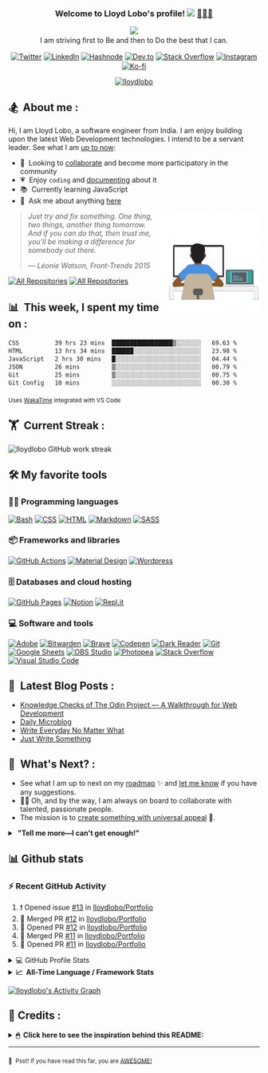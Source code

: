 <h3 align="center">
  Welcome to Lloyd Lobo's profile!
  <a href="https://www.lloydlobo.com/" target="\_blank" ><img src="https://media.giphy.com/media/hvRJCLFzcasrR4ia7z/giphy.gif" width="28"></a>&nbsp;<a href="https://www.lloydlobo.com/" target="\_blank" >👨🏽‍💻 </a>
</h3>

<!-- Typing SVG by DenverCoder1 - https://github.com/DenverCoder1/readme-typing-svg -->
<p align="center">
	<a href="https://www.lloydlobo.com/about"><img src="https://readme-typing-svg.herokuapp.com?lines=I+am+a++Front-end+Developer;I+am+a+Writer;I+am+a+Life-Long+Learner;I+am+a+Psychology+Nerd;I+am+a+Design+Aficionado;I+am+a+Musician;I+am+a+Generalist;I+am+a+Failure;I+am+a+Tree+Hugger+🤣;I+am+a+Misfit;I+am+a+Doggie+and+Kittie+Lover;I+am+a+Nobody;What+am+I?+🤔&font=Fira%20Code&center=true&width=440&height=45&color=2ea043&vCenter=true&size=22&duration=4000"></a>
	</br>
	I am striving first to Be and then to Do the best that I can.

<!-- Social Icons -->
<p align="center">
    <a href="https://twitter.com/thelloydlobo" target="blank"><img align="center" src="https://raw.githubusercontent.com/rahuldkjain/github-profile-readme-generator/master/src/images/icons/Social/twitter.svg" alt="Twitter" title="Follow Lloyd on Twitter" height="30" width="40" /></a>
    <a href="https://linkedin.com/in/thelloydlobo" target="blank"><img align="center" src="https://raw.githubusercontent.com/rahuldkjain/github-profile-readme-generator/master/src/images/icons/Social/linked-in-alt.svg" alt="LinkedIn" title="Connect with Lloyd on LinkedIn" height="30" width="40" /></a>
    <a href="https://lloydlobo.hashnode.dev" target="blank"><img align="center" src="https://cdn.hashnode.com/res/hashnode/image/upload/v1592752137870/scHk9tTaA.png?auto=compress" alt="Hashnode" title="Read articles by Lloyd on Hasnode" height="30" width="30" /></a>
    <a href="https://dev.to/lloydlobo" target="blank"><img align="center" src="https://cdn.jsdelivr.net/npm/simple-icons@3.0.1/icons/dev-dot-to.svg" alt="Dev.to" title="Read articles by Lloyd on Dev.to" height="30" width="40" /></a>
    <a href="https://stackoverflow.com/users/18028557" target="blank"><img align="center" src="https://raw.githubusercontent.com/rahuldkjain/github-profile-readme-generator/master/src/images/icons/Social/stack-overflow.svg" alt="Stack Overflow" title="Read answers and questions by Lloyd on Hasnode" height="30" width="40" /></a>
    <a href="https://instagram.com/thelloydlobo" target="blank"><img align="center" src="https://raw.githubusercontent.com/rahuldkjain/github-profile-readme-generator/master/src/images/icons/Social/instagram.svg" alt="Instagram" title="Follow Lloyd on Instagram" height="30" width="40" /></a>
    <a href="https://ko-fi.com/lloydlobo" target="blank"><img align="center" src="https://i.imgur.com/PpLeD3K.png" alt="Ko-fi" title="Buy me a coffee" height="40" width="40" /></a>
</p>

<p align="center"> <a target="_blank"  href="https://www.lloydlobo.com"><img
            src="https://komarev.com/ghpvc/?username=lloydlobo&label=Profile%20views&color=2ea043&style=flat"
            alt="lloydlobo" /> </a></p>

<!-- ABOUT SECTION -->
<p align="center">
<h2> 🏂 &nbsp;About me :</h3>
<p>
		Hi, I am Lloyd Lobo, a software engineer from India. I am enjoy building upon the latest Web Development technologies. I intend to be a servant leader. See what I am <a target="_blank"  href="https://www.polywork.com/lloydlobo">up to now</a>:
</p>
<p>
    <ul>
        <li>🤝 &nbsp;Looking to <a target="_blank" 
            href="https://blog.lloydlobo.com/collaborate">collaborate</a> and become more participatory in the community</li>
        <li>💗 &nbsp;Enjoy <code>coding</code> and <a target="_blank" href="https://blog.lloydlobo.com/microblog">documenting</a> about it</li>
        <li>📚 &nbsp;Currently learning JavaScript</li>
        <li>💬 &nbsp;Ask me about anything <a target="_blank" 
                href="https://github.com/lloydlobo/lloydlobo/discussions">here</a></li>
    </ul>
</p>


<!-- LOTTIEFILE GIF: DEVELOPER AT WORK  -->
<p>
    <a target="_blank" href="https://blog.lloydlobo.com/about"><img align="right" height="200vw"
    width="200vw" alt="LottieFile" title="Developer at work" src="https://github.com/lloydlobo/lloydlobo/blob/main/assets/lloydlobo-banner.gif" />
    </a>
</p>
</p>

> _Just try and fix something. One thing, two things, another thing tomorrow._     
> _And if you can do that, then trust me, you'll be making a difference for somebody out there._
>
>_— Léonie Watson, Front-Trends 2015_
<!-- ALL REPOS & ALL FORKS Button -->
<p align="left">
  <a href="https://github.com/lloydlobo?tab=repositories&sort=stargazers"><img alt="All Repositories" title="All Repositories" src="https://custom-icon-badges.herokuapp.com/badge/-All%20Repos-2962FF?style=for-the-badge&logoColor=white&logo=repo"/></a>
  <a href="https://github.com/lloydlobo/My-Contributions/blob/main/README.md"><img alt="All Repositories" title="All Repositories" src="https://custom-icon-badges.herokuapp.com/badge/-All%20Forks-2962FF?style=for-the-badge&logoColor=white&logo=fork"/></a>
</p>

## 📊 &nbsp;This week, I spent my time on :

<!--START_SECTION:waka-->

```text
CSS          39 hrs 23 mins  █████████████████▒░░░░░░░   69.63 %
HTML         13 hrs 34 mins  ██████░░░░░░░░░░░░░░░░░░░   23.98 %
JavaScript   2 hrs 30 mins   █░░░░░░░░░░░░░░░░░░░░░░░░   04.44 %
JSON         26 mins         ▒░░░░░░░░░░░░░░░░░░░░░░░░   00.79 %
Git          25 mins         ▒░░░░░░░░░░░░░░░░░░░░░░░░   00.75 %
Git Config   10 mins         ░░░░░░░░░░░░░░░░░░░░░░░░░   00.30 %
```

<!--END_SECTION:waka-->

<sub>Uses [WakaTime](https://wakatime.com/@lloydlobo) integrated with VS Code</sub>

<!-- <img src="https://hookrace.net/time.gif"> -->

## 🏋 &nbsp;Current Streak :

<img src="https://github-readme-streak-stats.herokuapp.com/?user=lloydlobo&theme=dark&dates=98972d&sideLabels=ebdbb2&stroke=babdc0&sideNums=98972d&hide_border=true"
        alt="lloydlobo GitHub work streak" />

<!-- Stats Version 4.0 (with 1. trophy and 2. stat) HTML TABLE -->
<!-- <p align="left">
    </br>
    <img align="center" width="395vw" src="https://github-readme-streak-stats.herokuapp.com/?user=lloydlobo&theme=dark&dates=98972d&sideLabels=ebdbb2&stroke=babdc0&sideNums=98972d&hide_border=true"
        alt="lloydlobo GitHub work streak" />&nbsp;
        &nbsp;
	<img align = "center" width="395vw" src="https://github-profile-summary-cards.vercel.app/api/cards/profile-details?username=lloydlobo&theme=github_dark" alt="lloydlobo's GitHub Profile Summary" />
</p> -->

<!-- TOOLS ==> ALL LANGUAGES, FRAMEWORKS&LIBRARIES, DATABASE&HOSTING, SOFTWARES&TOOLS -->

## 🛠️ My favorite tools

### 👨‍💻 Programming languages

<p>
<!--     <a href="https://github.com/search?q=user%3Alloydlobo+language%3Aassembly"><img alt="MIPS Assembly" src="https://custom-icon-badges.herokuapp.com/badge/Assembly-525252.svg?logo=asm-hex&logoColor=white"></a> -->
    <a href="https://github.com/search?q=user%3Alloydlobo+language%3Abash"><img alt="Bash" src="https://img.shields.io/badge/Bash-121011.svg?logo=gnu-bash&logoColor=white"></a>
<!--     <a href="https://github.com/search?q=user%3Alloydlobo+language%3Ac"><img alt="C" src="https://custom-icon-badges.herokuapp.com/badge/C-03599C.svg?logo=c-in-hexagon&logoColor=white"></a> -->
<!--     <a href="https://github.com/search?q=user%3Alloydlobo+language%3Acpp"><img alt="C++" src="https://custom-icon-badges.herokuapp.com/badge/C++-9C033A.svg?logo=cpp2&logoColor=white"></a> -->
<!--     <a href="https://github.com/search?q=user%3Alloydlobo+language%3Acsharp"><img alt="C#" src="https://custom-icon-badges.herokuapp.com/badge/C%23-68217A.svg?logo=cs2&logoColor=white"></a> -->
<!--     <a href="https://github.com/search?q=user%3Alloydlobo+language%3Aceylon"><img alt="Ceylon" src="https://custom-icon-badges.herokuapp.com/badge/Ceylon-E39842.svg?logo=ceylon&logoColor=white"></a> -->
    <a href="https://github.com/search?q=user%3Alloydlobo+language%3Acss"><img alt="CSS" src="https://img.shields.io/badge/CSS-1572B6.svg?logo=css3&logoColor=white"></a>
<!--     <a href="https://github.com/search?q=user%3Alloydlobo+language%3Adart"><img alt="Dart" src="https://img.shields.io/badge/Dart-15A6C4.svg?logo=dart&logoColor=white"></a> -->
<!--     <a href="https://github.com/search?q=user%3Alloydlobo+language%3Ags"><img alt="Google Apps Script" src="https://custom-icon-badges.herokuapp.com/badge/Google%20Apps%20Script-02569B.svg?logo=color-swatch&logoColor=white"></a> -->
    <a href="https://github.com/search?q=user%3Alloydlobo+language%3Ahtml"><img alt="HTML" src="https://img.shields.io/badge/HTML-E34F26.svg?logo=html5&logoColor=white"></a>
<!--     <a href="https://github.com/search?q=user%3Alloydlobo+language%3Ajava"><img alt="Java" src="https://img.shields.io/badge/Java-007396.svg?logo=java&logoColor=white"></a> -->
<!--     <a href="https://github.com/search?q=user%3Alloydlobo+language%3Ajavascript"><img alt="JavaScript" src="https://img.shields.io/badge/JavaScript-F7DF1E.svg?logo=javascript&logoColor=black"></a> -->
<!--     <a href="https://github.com/search?q=user%3Alloydlobo+language%3Akotlin"><img alt="Kotlin" src="https://img.shields.io/badge/Kotlin-0095D5.svg?logo=Kotlin&logoColor=white"></a> -->
<!--     <a href="https://github.com/search?q=user%3Alloydlobo+language%3Atex"><img alt="LaTeX" src="https://img.shields.io/badge/LaTeX-008080.svg?logo=LaTeX&logoColor=white"></a> -->
    <a href="https://github.com/search?q=user%3Alloydlobo+language%3Amarkdown"><img alt="Markdown" src="https://img.shields.io/badge/Markdown-000000.svg?logo=markdown&logoColor=white"></a>
<!--     <a href="https://github.com/search?q=user%3Alloydlobo+language%3Ajavascript"><img alt="Node.js" src="https://img.shields.io/badge/Node.js-43853D.svg?logo=node.js&logoColor=white"></a> -->
<!--     <a href="https://github.com/search?q=user%3Alloydlobo+language%3Aphp"><img alt="PHP" src="https://img.shields.io/badge/PHP-777BB4.svg?logo=php&logoColor=white"></a> -->
<!--     <a href="https://github.com/search?q=user%3Alloydlobo+language%3Aprolog"><img alt="Prolog" src="https://custom-icon-badges.herokuapp.com/badge/Prolog-E61B23.svg?logo=swi-prolog&logoColor=white"></a> -->
<!--     <a href="https://github.com/search?q=user%3Alloydlobo+language%3Apython"><img alt="Python" src="https://img.shields.io/badge/Python-14354C.svg?logo=python&logoColor=white"></a> -->
<!--     <a href="https://github.com/search?q=user%3Alloydlobo+language%3Ar"><img alt="R" src="https://img.shields.io/badge/R-276DC3.svg?logo=r&logoColor=white"></a> -->
<!--     <a href="https://github.com/search?q=user%3Alloydlobo+language%3Aruby"><img alt="Ruby" src="https://img.shields.io/badge/Ruby-CC342D.svg?logo=ruby&logoColor=white"></a> -->
    <a href="https://github.com/search?q=user%3Alloydlobo+language%3Asass"><img alt="SASS" src="https://img.shields.io/badge/Sass-hotpink.svg?logo=SASS&logoColor=white"></a>
<!--     <a href="https://github.com/search?q=user%3Alloydlobo+language%3Ascratch"><img alt="Scratch" src="https://img.shields.io/badge/Scratch-4D97FF.svg?logo=scratch&logoColor=white"></a> -->
<!--     <a href="https://github.com/search?q=user%3Alloydlobo+language%3Asql"><img alt="SQL" src="https://custom-icon-badges.herokuapp.com/badge/SQL-025E8C.svg?logo=database&logoColor=white"></a> -->
<!--     <a href="https://github.com/search?q=user%3Alloydlobo+language%3Asvg"><img alt="SVG+XML" src="https://img.shields.io/badge/SVG%2BXML-e0982c.svg?logo=svg&logoColor=white"></a> -->
<!--     <a href="https://github.com/search?q=user%3Alloydlobo+language%3AtypeScript"><img alt="TypeScript" src="https://img.shields.io/badge/TypeScript-007ACC.svg?logo=typescript&logoColor=white"></a> -->
</p>

### 📦 Frameworks and libraries

<p>
<!--     <a href="#"><img alt="Arduino" src="https://img.shields.io/badge/-Arduino-00979D?logo=Arduino&logoColor=white"></a> -->
<!--     <a href="#"><img alt="Bootstrap" src="https://img.shields.io/badge/Bootstrap-7952B3.svg?logo=bootstrap&logoColor=white"></a> -->
<!--     <a href="#"><img alt="Cordova" src="https://img.shields.io/badge/-Cordova-E8E8E8?logo=apache-cordova&logoColor=black"></a> -->
<!--     <a href="#"><img alt="Electron" src="https://img.shields.io/badge/Electron-20232e.svg?logo=electron&logoColor=white"></a> -->
<!--     <a href="#"><img alt="Express.js" src="https://img.shields.io/badge/Express.js-404d59.svg?logo=express&logoColor=white"></a> -->
<!--     <a href="#"><img alt="Flutter" src="https://img.shields.io/badge/Flutter-02569B.svg?logo=flutter&logoColor=white"></a> -->
    <a href="#"><img alt="GitHub Actions" src="https://img.shields.io/badge/GitHub%20Actions-2671E5.svg?logo=github%20actions&logoColor=white"></a>
<!--     <a href="#"><img alt="Jest" src="https://img.shields.io/badge/Jest-C21325.svg?logo=jest&logoColor=white"></a> -->
<!--     <a href="#"><img alt="JUnit" src="https://custom-icon-badges.herokuapp.com/badge/JUnit-25A162.svg?logo=check-circle&logoColor=white"></a> -->
<!--     <a href="#"><img alt="Keras" src="https://img.shields.io/badge/Keras-D00000.svg?logo=Keras&logoColor=white"></a> -->
    <a href="#"><img alt="Material Design" src="https://img.shields.io/badge/Material%20Design-0081CB.svg?logo=material-design&logoColor=white"></a>
<!--     <a href="#"><img alt="NumPy" src="https://img.shields.io/badge/Numpy-013243.svg?logo=numpy&logoColor=white"></a> -->
<!--     <a href="#"><img alt="Pandas" src="https://img.shields.io/badge/Pandas-150458.svg?logo=pandas&logoColor=white"></a> -->
<!--     <a href="#"><img alt="PHPUnit" src="https://custom-icon-badges.herokuapp.com/badge/PHPUnit-366488.svg?logo=test-tube&logoColor=white"></a> -->
<!--     <a href="#"><img alt="Pytest" src="https://img.shields.io/badge/Pytest-0A9EDC.svg?logo=pytest&logoColor=white"></a> -->
<!--     <a href="#"><img alt="React" src="https://img.shields.io/badge/React-20232a.svg?logo=react&logoColor=%2361DAFB"></a> -->
<!--     <a href="#"><img alt="SonarLint" src="https://img.shields.io/badge/-SonarLint-CB2029?logo=sonarlint&logoColor=white"></a> -->
<!--     <a href="#"><img alt="Symfony" src="https://img.shields.io/badge/Symfony-111111.svg?logo=symfony&logoColor=white"></a> -->
<!--     <a href="#"><img alt="SymPy" src="https://img.shields.io/badge/Sympy-3B5526.svg?logo=sympy&logoColor=white"></a> -->
<!--     <a href="#"><img alt="TensorFlow" src="https://img.shields.io/badge/TensorFlow-FF6F00.svg?logo=TensorFlow&logoColor=white"></a> -->
    <a href="#"><img alt="Wordpress" src="https://img.shields.io/badge/Wordpress-21759B?logo=wordpress&logoColor=white"></a>
<!--     <a href="#"><img alt="WPF (.Net)" src="https://img.shields.io/badge/WPF-5C2D91?logo=.net&logoColor=white"></a> -->
</p>

### 🗄️ Databases and cloud hosting

<p>
    <a href="#"><img alt="GitHub Pages" src="https://img.shields.io/badge/GitHub%20Pages-327FC7.svg?logo=github&logoColor=white"></a>
<!--     <a href="#"><img alt="Heroku" src="https://img.shields.io/badge/Heroku-430098.svg?logo=heroku&logoColor=white"></a> -->
<!--     <a href="#"><img alt="MongoDB" src ="https://img.shields.io/badge/MongoDB-4ea94b.svg?logo=mongodb&logoColor=white"></a> -->
<!--     <a href="#"><img alt="MySQL" src="https://img.shields.io/badge/MySQL-00f.svg?logo=mysql&logoColor=white"></a> -->
    <a href="#"><img alt="Notion" src="https://img.shields.io/badge/Notion-010101.svg?logo=notion&logoColor=white"></a>
<!--     <a href="#"><img alt="Oracle" src ="https://img.shields.io/badge/Oracle-F00000.svg?logo=oracle&logoColor=white"></a> -->
<!--     <a href="#"><img alt="PostgreSQL" src ="https://img.shields.io/badge/PostgreSQL-316192.svg?logo=postgresql&logoColor=white"></a> -->
    <a href="#"><img alt="Repl.it" src="https://img.shields.io/badge/Repl.it-0D101E.svg?logo=Replit&logoColor=white"></a>
<!--     <a href="#"><img alt="SQLite" src ="https://img.shields.io/badge/SQLite-07405e.svg?logo=sqlite&logoColor=white"></a> -->
<!--     <a href="#"><img alt="Vercel" src="https://img.shields.io/badge/Vercel-000000.svg?logo=vercel&logoColor=white"></a> -->
</p>

### 💻 Software and tools

<p>
    <a href="#"><img alt="Adobe" src="https://img.shields.io/badge/Adobe-FF0000.svg?logo=adobe&logoColor=white"></a>
<!--     <a href="#"><img alt="Android" src="https://img.shields.io/badge/Android-3DDC84?logo=android&logoColor=white"></a> -->
<!--     <a href="#"><img alt="Android Studio" src="https://img.shields.io/badge/Android%20Studio-008678.svg?logo=android-studio&logoColor=white"></a> -->
<!--     <a href="#"><img alt="Arch Linux" src="https://img.shields.io/badge/Arch%20Linux-1793D1.svg?logo=arch-linux&logoColor=white"></a> -->
<!--     <a href="#"><img alt="Audacity" src="https://img.shields.io/badge/-Audacity-0000CC?logo=audacity&logoColor=white"></a> -->
    <a href="#"><img alt="Bitwarden" src="https://img.shields.io/badge/-Bitwarden-175DDC?logo=bitwarden&logoColor=white"></a>
    <a href="#"><img alt="Brave" src="https://img.shields.io/badge/-Brave-FB542B?logo=brave&logoColor=white"></a>
    <a href="#"><img alt="Codepen" src="https://img.shields.io/badge/Codepen-000000.svg?logo=codepen&logoColor=white"></a>
<!--     <a href="#"><img alt="Construct 3" src="https://img.shields.io/badge/Construct%203-00b56a.svg?logo=construct-3&logoColor=white"></a> -->
    <a href="#"><img alt="Dark Reader" src="https://img.shields.io/badge/-Dark%20Reader-141E24?logo=dark-reader&logoColor=white"></a>
    <a href="#"><img alt="Git" src="https://img.shields.io/badge/Git-F05033.svg?logo=git&logoColor=white"></a>
    <a href="#"><img alt="Google Sheets" src="https://img.shields.io/badge/Google%20Sheets-34A853.svg?logo=google%20sheets&logoColor=white"></a>
<!--     <a href="#"><img alt="Inkscape" src="https://img.shields.io/badge/Inkscape-000000?logo=Inkscape&logoColor=white"></a> -->
<!--     <a href="#"><img alt="Jupyter" src="https://img.shields.io/badge/Jupyter-F37626.svg?logo=Jupyter&logoColor=white"></a> -->
<!--     <a href="#"><img alt="Mathematica" src="https://img.shields.io/badge/Mathematica-DD1100.svg?logo=wolfram-mathematica&logoColor=white"></a> -->
    <a href="#"><img alt="OBS Studio" src="https://img.shields.io/badge/-OBS%20Studio-302E31?logo=obs-studio&logoColor=white"></a>
    <a href="#"><img alt="Photopea" src="https://img.shields.io/badge/Photopea-18A497?logo=photopea&logoColor=white"></a>
<!--     <a href="#"><img alt="Postman" src="https://img.shields.io/badge/Postman-FF6C37?logo=postman&logoColor=white"></a> -->
    <a href="#"><img alt="Stack Overflow" src="https://img.shields.io/badge/-Stack%20Overflow-FE7A16?logo=stack-overflow&logoColor=white"></a>
    <a href="#"><img alt="Visual Studio Code" src="https://img.shields.io/badge/Visual%20Studio%20Code-0078d7.svg?logo=visual-studio-code&logoColor=white"></a>
</p>

<!-- END OF TOOLS -->

## 📕 &nbsp;Latest Blog Posts :

<!-- Activity -->
<!-- BLOG-POST-LIST:START -->
- [Knowledge Checks of The Odin Project — A Walkthrough for Web Development](https://blog.lloydlobo.com/web-development-knowledge-checks-the-odin-project)
- [Daily Microblog](https://blog.lloydlobo.com/daily-microblog)
- [Write Everyday No Matter What](https://blog.lloydlobo.com/write-everyday-no-matter-what)
- [Just Write Something](https://blog.lloydlobo.com/just-write-something)
<!-- BLOG-POST-LIST:END -->

## 🔭 &nbsp;What's Next? :

- See what I am up to next on my <a target="_blank" 
    href="https://blog.lloydlobo.com/now">roadmap</a> ✨ and <a target="_blank" 
    href="https://github.com/lloydlobo/lloydlobo/discussions">let me know</a> if you have any suggestions.
- 🙇‍♂️ Oh, and by the way, I am always on board to collaborate with talented, passionate people.
- The mission is to <a target="_blank"
       href="https://blog.lloydlobo.com/collaborate">create something with universal
  appeal</a> 🙌.

<details>
    <summary>&nbsp;<b>"Tell me more—I can't get enough!"</b></summary>
    <br>
    <ul>
			<li>People want something useful and reliable. 🔨</li>
				<li>Open-source technologies help developers build products without any personal profit 🙅 in mind.
					<ul>
						<li>Although there may be some arguments about this.</li> 
						<li>Check out this <a href="https://opensource.google/docs/why/">article by Google</a> 🤓 about "Why
							Open Source".</li>
					</ul>
				</li>
        <li>The nine qualities of open source contributions 👩‍💻 we need to see are:
            <ul>
                <li>Universal Appeal</li>
                <li>Cater to the Human Nature</li>
                <li>Enjoyable</li>
                <li>Serviceable</li>
                <li>Rather than promoting, Attract</li>
                <li>Reliable</li>
                <li>Non-judgmental</li>
                <li>Adheres to principles of Universal Truth</li>
                <li>Supporting Everyone's Success</li>
            </ul>
        </li>
    </ul>
</details>

## 📊 Github stats

<!-- https://github.com/jamesgeorge007/github-activity-readme -->
<!-- <details>
  <summary>⚡ Recent GitHub Activity</summary>
  <br/> -->

### ⚡ Recent GitHub Activity

<!--START_SECTION:activity-->

1. ❗️ Opened issue [#13](https://github.com/lloydlobo/Portfolio/issues/13) in [lloydlobo/Portfolio](https://github.com/lloydlobo/Portfolio)
2. 🎉 Merged PR [#12](https://github.com/lloydlobo/Portfolio/pull/12) in [lloydlobo/Portfolio](https://github.com/lloydlobo/Portfolio)
3. 💪 Opened PR [#12](https://github.com/lloydlobo/Portfolio/pull/12) in [lloydlobo/Portfolio](https://github.com/lloydlobo/Portfolio)
4. 🎉 Merged PR [#11](https://github.com/lloydlobo/Portfolio/pull/11) in [lloydlobo/Portfolio](https://github.com/lloydlobo/Portfolio)
5. 💪 Opened PR [#11](https://github.com/lloydlobo/Portfolio/pull/11) in [lloydlobo/Portfolio](https://github.com/lloydlobo/Portfolio)
   <!--END_SECTION:activity-->

<!--    </details> -->

<!-- https://github.com/anuraghazra/github-readme-stats -->
<details> 
  <summary>💻 GitHub Profile Stats</summary>
  <br/>
    <a href="https://github.com/anuraghazra/github-readme-stats"><img alt="lloydlobo's Github Stats" src="https://denvercoder1-github-readme-stats.vercel.app/api/?username=lloydlobo&show_icons=true&count_private=true&theme=react&hide_border=true&bg_color=1F222E&title_color=F85D7F&icon_color=F8D866" height="192px"/></a>
  	<a href="https://github.com/anuraghazra/github-readme-stats"><img alt="lloydlobo's Top Languages" src="https://github-readme-stats.vercel.app/api/top-langs/?username=lloydlobo&langs_count=8&layout=compact&theme=react&hide_border=true&bg_color=1F222E&title_color=F85D7F&icon_color=F8D866&hide=Jupyter%20Notebook" /></a>
  <br/>
  <b>Note:</b> Top languages is only a metric of the languages my public code consists of and doesn't reflect experience or skill level.
</details>

<!-- Codersrank All-Time Language Stats  -->
<details>
    <summary><b>📈&nbsp;&nbsp;All-Time Language&nbsp;/&nbsp;Framework Stats</b></summary>
    <br />
    <a href='https://profile.codersrank.io/user/lloydlobo/'>
        <img
            src='http://cr-skills-chart-widget.azurewebsites.net/api/api?username=lloydlobo&padding=30&skills=angular,batchfile,c,C%23,coffeescript,css,dart,go,html,json,java,javascript,less,mysql,php,pandas,perl,python,reactjs,scss,shell,svelte,swift,typescript,vue&show-other-skills=true&branding=true&tooltip=true&width=640&height=320&bg=fcd755'>
    </a>
</details>

<!-- https://github.com/ashutosh00710/github-readme-activity-graph -->

<a href="https://github.com/ashutosh00710/github-readme-activity-graph"><img alt="lloydlobo's Activity Graph" src="https://activity-graph.herokuapp.com/graph?username=lloydlobo&theme=github&hide_border=true&area=true" /></a>

<!-- <a href="https://github.com/ashutosh00710/github-readme-activity-graph"><img alt="lloydlobo's Activity Graph" src="https://denvercoder1-activity-graph.herokuapp.com/graph/?username=lloydlobo&bg_color=1F222E&color=F8D866&line=F85D7F&point=FFFFFF&hide_border=true" /></a> -->

## 👏&nbsp;Credits :

<details>
    <summary><b>🖱 &nbsp;Click here to see the inspiration behind this README:</b></summary>
    </br>
    <p>🎥 &nbsp;Listed in the order of their appearances, starting from the top:</p>
    <ul>
        <li><a href="https://github.com/DenverCoder1/readme-typing-svg">DenverCoder1/readme-typing-svg</a></li>
        <li><a href="https://komarev.com/ghpvc">antonkomarev/github-profile-views-counter</a></li>
        <li><a href="https://lottiefiles.com/36121-developer-at-work">"Emad Moradian - Developer at work" (Customized GIF)</a></li>
	<li><a href="https://github.com/def-/time.gif">def-/time.gif</a></li>
        <li><a href="https://github.com/athul/waka-readme">athul/waka-readme</a></li>
        <li><a href="https://github.com/DenverCoder1/github-readme-streak-stats">DenverCoder1/github-readme-streak-stats</a></li>
        <li><a href="https://github.com/vn7n24fzkq/github-profile-summary-cards">vn7n24fzkq/github-profile-summary-cards</a></li>
        <li><a href="https://github.com/gautamkrishnar/blog-post-workflow">gautamkrishnar/blog-post-workflow</a></li>
        <li><a href="https://github.com/jamesgeorge007/github-activity-readme">jamesgeorge007/github-activity-readme</a></li>
        <li><a href="https://github.com/anuraghazra/github-readme-stats">anuraghazra/github-readme-stats</a></li>
        <li><a href="https://github.com/codersrank-org/skills-chart-widget">codersrank-org/skills-chart-widget</a></li>
        <!-- <li><a href="https://github.com/ryo-ma/github-profile-trophy/">ryo-ma/github-profile-trophy</a></li> -->
        <li><a href="https://github.com/ashutosh00710/github-readme-activity-graph">ashutosh00710/github-readme-activity-graph</a></li>
        <!-- <li><a href="https://github.com/ABSphreak/readme-jokes">ABSphreak/readme-jokes</a></li> -->
    </ul>
    
</details>

---

<!-- Surprise!  -->

<sub>🤫 <span>&nbsp;</span>Psst! If you have read this far, you are <a target="_blank" 
        href="https://youtu.be/b-E2tcRlgsU?t=183">AWESOME!</a></sub>

<!--
Made with 🖤
🙇‍♂️🎤⬇️
-->
